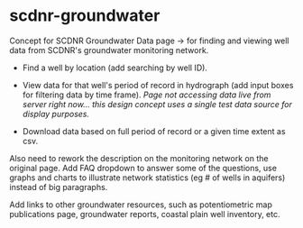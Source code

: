 # scdnr-groundwater
Concept for SCDNR Groundwater Data page -> for finding and viewing well data from SCDNR's groundwater monitoring network. 

- Find a well by location (add searching by well ID). 

- View data for that well's period of record in hydrograph (add input boxes for filtering data by time frame). *Page not accessing data live from server right now... this design concept uses a single test data source for display purposes.*

- Download data based on full period of record or a given time extent as csv. 

Also need to rework the description on the monitoring network on the original page. Add FAQ dropdown to answer some of the questions, use graphs and charts to illustrate network statistics (eg # of wells in aquifers) instead of big paragraphs. 

Add links to other groundwater resources, such as potentiometric map publications page, groundwater reports, coastal plain well inventory, etc.
